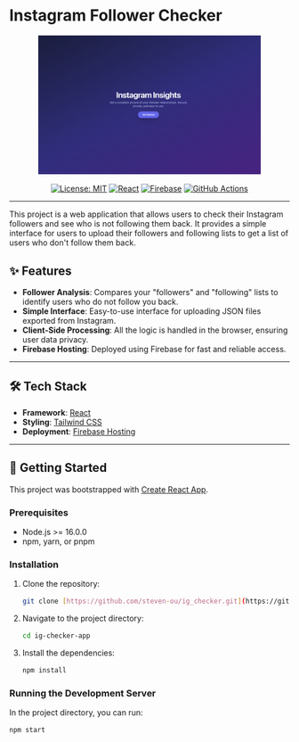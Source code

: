 # Instagram Follower Checker

<div align="center">
  <img src="cover.png" alt="IG Checker App Screenshot" width="400"/>
</div>

<div align="center">

[![License: MIT](https://img.shields.io/badge/License-MIT-yellow.svg)](https://opensource.org/licenses/MIT)
[![React](https://img.shields.io/badge/React-20232A?style=for-the-badge&logo=react&logoColor=61DAFB)](https://reactjs.org/)
[![Firebase](https://img.shields.io/badge/Firebase-FFCA28?style=for-the-badge&logo=firebase&logoColor=black)](https://firebase.google.com/)
[![GitHub Actions](https://img.shields.io/badge/GitHub_Actions-2088FF?style=for-the-badge&logo=github-actions&logoColor=white)](https://github.com/features/actions)

</div>

---

This project is a web application that allows users to check their Instagram followers and see who is not following them back. It provides a simple interface for users to upload their followers and following lists to get a list of users who don't follow them back.

## ✨ Features

- **Follower Analysis**: Compares your "followers" and "following" lists to identify users who do not follow you back.
- **Simple Interface**: Easy-to-use interface for uploading JSON files exported from Instagram.
- **Client-Side Processing**: All the logic is handled in the browser, ensuring user data privacy.
- **Firebase Hosting**: Deployed using Firebase for fast and reliable access.

---

## 🛠️ Tech Stack

- **Framework**: [React](https://reactjs.org/)
- **Styling**: [Tailwind CSS](https://tailwindcss.com/)
- **Deployment**: [Firebase Hosting](https://firebase.google.com/docs/hosting)

---

## 🚀 Getting Started

This project was bootstrapped with [Create React App](https://github.com/facebook/create-react-app).

### Prerequisites

- Node.js >= 16.0.0
- npm, yarn, or pnpm

### Installation

1.  Clone the repository:
    ```bash
    git clone [https://github.com/steven-ou/ig_checker.git](https://github.com/steven-ou/ig_checker.git)
    ```
2.  Navigate to the project directory:
    ```bash
    cd ig-checker-app
    ```
3.  Install the dependencies:
    ```bash
    npm install
    ```

### Running the Development Server

In the project directory, you can run:

```bash
npm start
```
